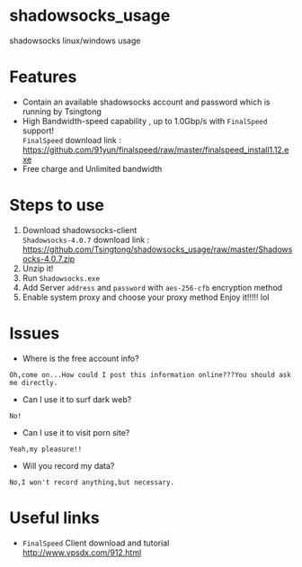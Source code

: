 # shadowsocks_usage
shadowsocks linux/windows usage

# Features
* Contain an available shadowsocks account and password which is running by Tsingtong
* High Bandwidth-speed capability , up to 1.0Gbp/s with `FinalSpeed` support!<br>
  `FinalSpeed` download link : https://github.com/91yun/finalspeed/raw/master/finalspeed_install1.12.exe
* Free charge and Unlimited bandwidth

# Steps to use
1. Download shadowsocks-client<br>
`Shadowsocks-4.0.7` download link : https://github.com/Tsingtong/shadowsocks_usage/raw/master/Shadowsocks-4.0.7.zip
2. Unzip it!
3. Run `Shadowsocks.exe`
4. Add Server `address` and `password` with `aes-256-cfb` encryption method
5. Enable system proxy and choose your proxy method
Enjoy it!!!!! lol

# Issues
* Where is the free account info? <br>
```
Oh,come on...How could I post this information online???You should ask me directly.
```
* Can I use it to surf dark web?  <br>
```
No!
```
* Can I use it to visit porn site?<br>
```
Yeah,my pleasure!!
```
* Will you record my data?<br>
```
No,I won't record anything,but necessary.
```

# Useful links
* `FinalSpeed` Client download and tutorial<br>
http://www.vpsdx.com/912.html

